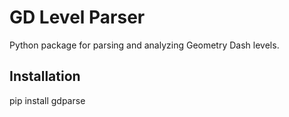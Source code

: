 # GD Level Parser

Python package for parsing and analyzing Geometry Dash levels.

## Installation

pip install gdparse